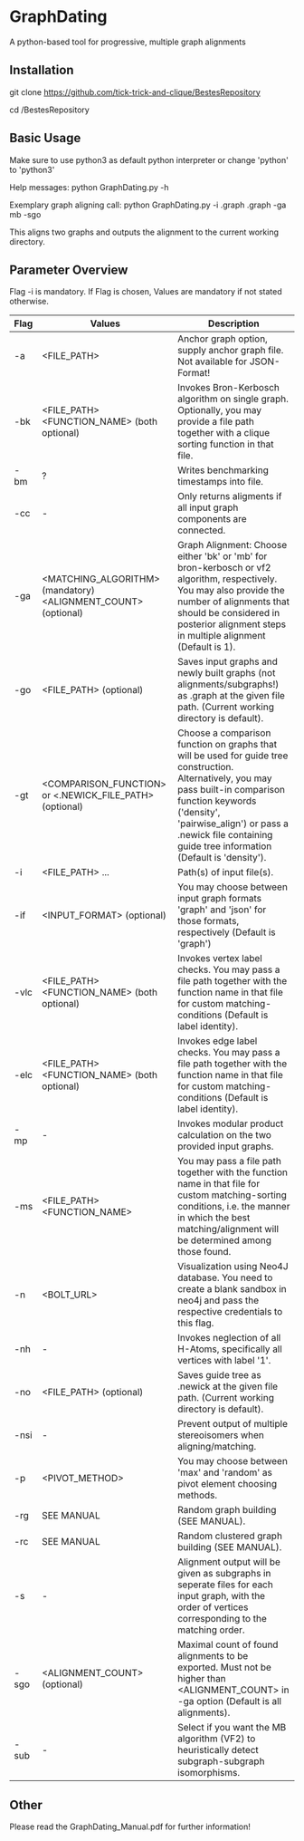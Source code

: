 # GraphDating

A python-based tool for progressive, multiple graph alignments

## Installation

git clone https://github.com/tick-trick-and-clique/BestesRepository

cd /BestesRepository
 
## Basic Usage
Make sure to use python3 as default python interpreter or change 'python' to 'python3'

Help messages:
python GraphDating.py -h

Exemplary graph aligning call: 
python GraphDating.py -i <Some Input File>.graph <Another Input File>.graph -ga mb -sgo

This aligns two graphs and outputs the alignment to the current working directory.

## Parameter Overview

Flag -i is mandatory.
If Flag is chosen, Values are mandatory if not stated otherwise.

| Flag | Values | Description |
| --- | --- | --- |
| -a | <FILE_PATH> | Anchor graph option, supply anchor graph file. Not available for JSON-Format! |
| -bk | <FILE_PATH> <FUNCTION_NAME> (both optional) | Invokes Bron-Kerbosch algorithm on single graph. Optionally, you may provide a file path together with a clique sorting function in that file. |
| -bm | ? | Writes benchmarking timestamps into file. |
| -cc | - | Only returns aligments if all input graph components are connected. |
| -ga | <MATCHING_ALGORITHM> (mandatory) <ALIGNMENT_COUNT> (optional) | Graph Alignment: Choose either 'bk' or 'mb' for bron-kerbosch or vf2 algorithm, respectively. You may also provide the number of alignments that should be considered in posterior alignment steps in multiple alignment (Default is 1). |
| -go | <FILE_PATH> (optional) | Saves input graphs and newly built graphs (not alignments/subgraphs!) as .graph at the given file path. (Current working directory is default). |
| -gt | <COMPARISON_FUNCTION> or <.NEWICK_FILE_PATH> (optional) | Choose a comparison function on graphs that will be used for guide tree construction. Alternatively, you may pass built-in comparison function keywords ('density', 'pairwise_align') or pass a .newick file containing guide tree information (Default is 'density'). |
| -i | <FILE_PATH> <FILEPATH> ... | Path(s) of input file(s). |
| -if | <INPUT_FORMAT> (optional) | You may choose between input graph formats 'graph' and 'json' for those formats, respectively (Default is 'graph') |
| -vlc | <FILE_PATH> <FUNCTION_NAME> (both optional) | Invokes vertex label checks. You may pass a file path together with the function name in that file for custom matching-conditions (Default is label identity). |
| -elc | <FILE_PATH> <FUNCTION_NAME> (both optional) | Invokes edge label checks. You may pass a file path together with the function name in that file for custom matching-conditions (Default is label identity). |
| -mp | - | Invokes modular product calculation on the two provided input graphs. |
| -ms | <FILE_PATH> <FUNCTION_NAME> | You may pass a file path together with the function name in that file for custom matching-sorting conditions, i.e. the manner in which the best matching/alignment will be determined among those found. |
| -n | <BOLT_URL> <USER> <PASSWORD> | Visualization using Neo4J database. You need to create a blank sandbox in neo4j and pass the respective credentials to this flag. |
| -nh | - | Invokes neglection of all H-Atoms, specifically all vertices with label '1'. |
| -no | <FILE_PATH> (optional) | Saves guide tree as .newick at the given file path. (Current working directory is default). |
| -nsi | - | Prevent output of multiple stereoisomers when aligning/matching. |
| -p | <PIVOT_METHOD> | You may choose between 'max' and 'random' as pivot element choosing methods. |
| -rg | SEE MANUAL | Random graph building (SEE MANUAL). |
| -rc | SEE MANUAL | Random clustered graph building (SEE MANUAL). | 
| -s | - | Alignment output will be given as subgraphs in seperate files for each input graph, with the order of vertices corresponding to the matching order. |
| -sgo | <ALIGNMENT_COUNT> (optional) | Maximal count of found alignments to be exported. Must not be higher than <ALIGNMENT_COUNT> in -ga option (Default is all alignments). |
| -sub | - | Select if you want the MB algorithm (VF2) to heuristically detect subgraph-subgraph isomorphisms. |

## Other
 
Please read the GraphDating_Manual.pdf for further information!
